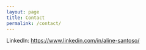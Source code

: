 ```yaml
---
layout: page
title: Contact
permalink: /contact/
---
```

LinkedIn:
https://www.linkedin.com/in/aline-santoso/